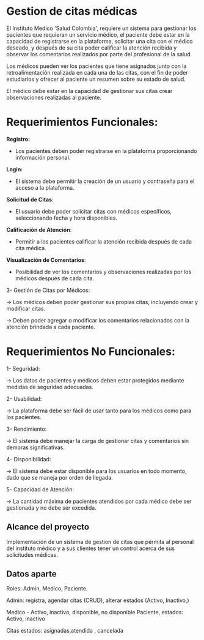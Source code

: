 # Gestion de citas médicas

El Instituto Medico 'Salud Colombia', requiere un sistema para gestionar los
pacientes que requieran un servicio médico, el paciente debe estar en la
capacidad de registrarse en la plataforma, solicitar una cita con el médico
deseado, y después de su cita poder calificar la atención recibida y observar
los comentarios realizados por parte del profesional de la salud.

Los médicos pueden ver los pacientes que tiene asignados junto con la
retroalimentación realizada en cada una de las citas, con el fin de poder
estudiarlos y ofrecer al paciente un resumen sobre su estado de salud.

El médico debe estar en la capacidad de gestionar sus citas crear observaciones
realizadas al paciente.

# Requerimientos Funcionales:

**Registro:**

- Los pacientes deben poder registrarse en la plataforma proporcionando
  información personal.

**Login:**

- El sistema debe permitir la creación de un usuario y contraseña para el acceso
  a la plataforma.

**Solicitud de Citas**:

- El usuario debe poder solicitar citas con médicos específicos, seleccionando
  fecha y hora disponibles.

**Calificación de Atención**:

- Permitir a los pacientes calificar la atención recibida después de cada cita
  médica.

**Visualización de Comentarios**:

- Posibilidad de ver los comentarios y observaciones realizadas por los médicos
  después de cada cita.

3- Gestión de Citas por Médicos:

-> Los médicos deben poder gestionar sus propias citas, incluyendo crear y
modificar citas.

-> Deben poder agregar o modificar los comentarios relacionados con la atención
brindada a cada paciente.

# Requerimientos No Funcionales:

1- Seguridad:

-> Los datos de pacientes y médicos deben estar protegidos mediante medidas de
seguridad adecuadas.

2- Usabilidad:

-> La plataforma debe ser fácil de usar tanto para los médicos como para los
pacientes.

3- Rendimiento:

-> El sistema debe manejar la carga de gestionar citas y comentarios sin demoras
significativas.

4- Disponibilidad:

-> El sistema debe estar disponible para los usuarios en todo momento, dado que
se maneja por orden de llegada.

5- Capacidad de Atención:

-> La cantidad máxima de pacientes atendidos por cada médico debe ser gestionada
y no debe ser excedida.

## Alcance del proyecto

Implementación de un sistema de gestion de citas que permita al personal del
instituto médico y a sus clientes tener un control acerca de sus solicitudes
médicas.

## Datos aparte

Roles: Admin, Medico, Paciente.

Admin: registra, agendar citas (CRUD), alterar estados (Activo, Inactivo,)

Medico - Activo, inactivo, disponible, no disponible Paciente, estados: Activo,
inactivo

Citas estados: asignadas,atendida , cancelada
